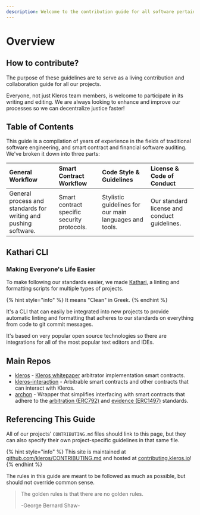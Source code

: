 ```yaml
---
description: Welcome to the contribution guide for all software pertaining to Kleros.
---
```


# Overview

## How to contribute?

The purpose of these guidelines are to serve as a living contribution and collaboration guide for all our projects.

Everyone, not just Kleros team members, is welcome to participate in its writing and editing. We are always looking to enhance and improve our processes so we can decentralize justice faster!

## Table of Contents

This guide is a compilation of years of experience in the fields of traditional software engineering, and smart contract and financial software auditing. We've broken it down into three parts:

| General Workflow | Smart Contract Workflow | Code Style & Guidelines | License & Code of Conduct |
| :--- | :--- | :--- | :--- |
| General process and standards for writing and pushing software. | Smart contract specific security protocols. | Stylistic guidelines for our main languages and tools. | Our standard license and conduct guidelines. |

## Kathari CLI

### Making Everyone's Life Easier

To make following our standards easier, we made [Kathari](https://github.com/kleros/kathari), a linting and formatting scripts for multiple types of projects.

{% hint style="info" %}
It means "Clean" in Greek.
{% endhint %}

It's a CLI that can easily be integrated into new projects to provide automatic linting and formatting that adheres to our standards on everything from code to git commit messages.

It's based on very popular open source technologies so there are integrations for all of the most popular text editors and IDEs.

## Main Repos

* [kleros](https://github.com/kleros) - [Kleros whitepaper](https://kleros.io/assets/whitepaper.pdf) arbitrator implementation smart contracts.
* [kleros-interaction](https://github.com/kleros-interaction) - Arbitrable smart contracts and other contracts that can interact with Kleros.
* [archon](https://github.com/kleros/archon) - Wrapper that simplifies interfacing with smart contracts that adhere to the [arbitration \(ERC792\)](https://github.com/ethereum/EIPs/issues/792) and [evidence \(ERC1497\)](https://github.com/ethereum/EIPs/issues/1497) standards.

## Referencing This Guide

All of our projects' `CONTRIBUTING.md` files should link to this page, but they can also specify their own project-specific guidelines in that same file.

{% hint style="info" %}
This site is maintained at [github.com/kleros/CONTRIBUTING.md](https://github.com/kleros/CONTRIBUTING.md) and hosted at [contributing.kleros.io](https://contributing.kleros.io)!
{% endhint %}

The rules in this guide are meant to be followed as much as possible, but should not override common sense.

> The golden rules is that there are no golden rules.
>
> -George Bernard Shaw-

